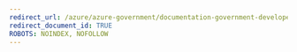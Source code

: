 ```yaml
---
redirect_url: /azure/azure-government/documentation-government-developer-guide
redirect_document_id: TRUE 
ROBOTS: NOINDEX, NOFOLLOW
---
```

